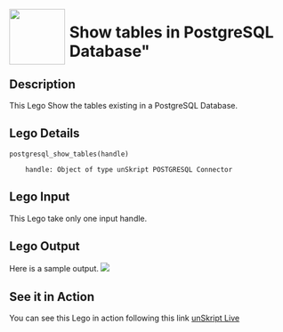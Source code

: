 [<img align="left" src="https://unskript.com/assets/favicon.png" width="100" height="100" style="padding-right: 5px">](https://unskript.com/assets/favicon.png) 
<h1>Show tables in PostgreSQL Database"</h1>

## Description
This Lego Show the tables existing in a PostgreSQL Database.


## Lego Details

    postgresql_show_tables(handle)

        handle: Object of type unSkript POSTGRESQL Connector
       

## Lego Input
This Lego take only one input handle. 

## Lego Output
Here is a sample output.
<img src="./1.png">


## See it in Action

You can see this Lego in action following this link [unSkript Live](https://us.app.unskript.io)